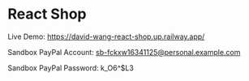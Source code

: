 # React Shop

Live Demo: https://david-wang-react-shop.up.railway.app/

Sandbox PayPal Account: sb-fckxw16341125@personal.example.com

Sandbox PayPal Password: k_O6^$L3
